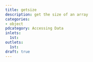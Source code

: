 ```yaml
---
title: getsize
description: get the size of an array
categories:
- object
pdcategory: Accessing Data
inlets:
  1st:
outlets:
  1st:
draft: true
---
```


